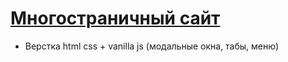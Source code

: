 # [Многостраничный сайт](https://alexlancev.github.io/barberkontora/)

- Верстка html css + vanilla js (модальные окна, табы, меню)
